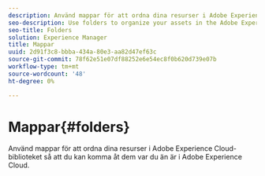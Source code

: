 ```yaml
---
description: Använd mappar för att ordna dina resurser i Adobe Experience Cloud-biblioteket så att du kan komma åt dem var du än är i Adobe Experience Cloud.
seo-description: Use folders to organize your assets in the Adobe Experience Cloud Library so you can access them from anywhere in Adobe Experience Cloud.
seo-title: Folders
solution: Experience Manager
title: Mappar
uuid: 2d91f3c8-bbba-434a-80e3-aa82d47ef63c
source-git-commit: 78f62e51e07df88252e6e54ec8f0b620d739e07b
workflow-type: tm+mt
source-wordcount: '48'
ht-degree: 0%

---
```



# Mappar{#folders}

Använd mappar för att ordna dina resurser i Adobe Experience Cloud-biblioteket så att du kan komma åt dem var du än är i Adobe Experience Cloud.

